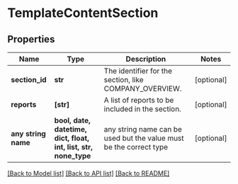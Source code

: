 # TemplateContentSection


## Properties
Name | Type | Description | Notes
------------ | ------------- | ------------- | -------------
**section_id** | **str** | The identifier for the section, like COMPANY_OVERVIEW. | [optional] 
**reports** | **[str]** | A list of reports to be included in the section. | [optional] 
**any string name** | **bool, date, datetime, dict, float, int, list, str, none_type** | any string name can be used but the value must be the correct type | [optional]

[[Back to Model list]](../README.md#documentation-for-models) [[Back to API list]](../README.md#documentation-for-api-endpoints) [[Back to README]](../README.md)



